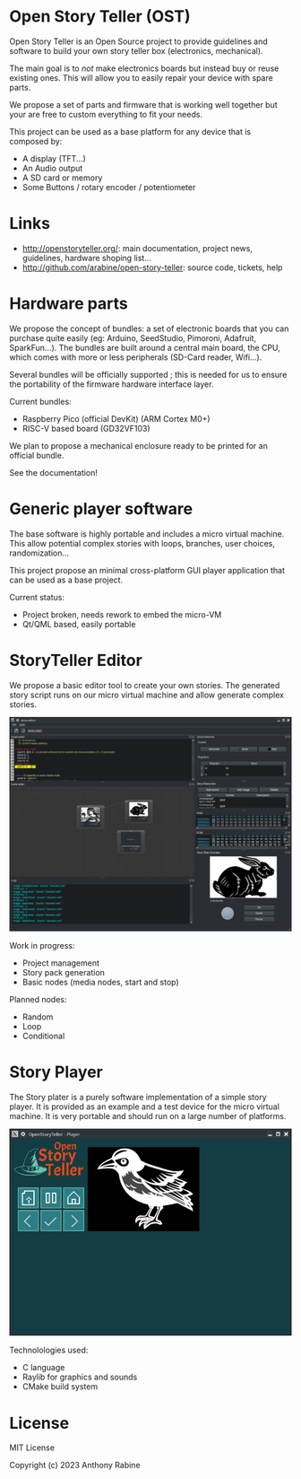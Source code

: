 # Open Story Teller (OST)

Open Story Teller is an Open Source project to provide guidelines and software to build your own story teller box (electronics, mechanical).

The main goal is to *not* make electronics boards but instead buy or reuse existing ones. This will allow you to easily repair your device with spare parts.

We propose a set of parts and firmware that is working well together but your are free to custom everything to fit your needs.

This project can be used as a base platform for any device that is composed by:
- A display (TFT...)
- An Audio output
- A SD card or memory
- Some Buttons / rotary encoder / potentiometer

# Links

- http://openstoryteller.org/: main documentation, project news, guidelines, hardware shoping list...
- http://github.com/arabine/open-story-teller: source code, tickets, help

# Hardware parts

We propose the concept of bundles: a set of electronic boards that you can purchase quite easily (eg: Arduino, SeedStudio, Pimoroni, Adafruit, SparkFun...). The bundles are built around a central main board, the CPU, which comes with more or less peripherals (SD-Card reader, Wifi...).

Several bundles will be officially supported ; this is needed for us to ensure the portability of the firmware hardware interface layer.

Current bundles:
- Raspberry Pico (official DevKit) (ARM Cortex M0+)
- RISC-V based board (GD32VF103)

We plan to propose a mechanical enclosure ready to be printed for an official bundle.

See the documentation!

# Generic player software

The base software is highly portable and includes a micro virtual machine. This allow potential complex stories with loops, branches, user choices, randomization...

This project propose an minimal cross-platform GUI player application that can be used as a base project.

Current status:
- Project broken, needs rework to embed the micro-VM
- Qt/QML based, easily portable

# StoryTeller Editor

We propose a basic editor tool to create your own stories. The generated story script runs on our micro virtual machine and allow generate complex stories.

![editor](art/story_editor_preview.png)

Work in progress:
- Project management
- Story pack generation
- Basic nodes (media nodes, start and stop)

Planned nodes:
- Random
- Loop
- Conditional

# Story Player

The Story plater is a purely software implementation of a simple story player. It is provided as an example and a test device for the micro virtual machine. It is very portable and should run on a large number of platforms.

![editor](art/story_player.png)

Technolologies used:
- C language
- Raylib for graphics and sounds
- CMake build system

# License

MIT License

Copyright (c) 2023 Anthony Rabine

